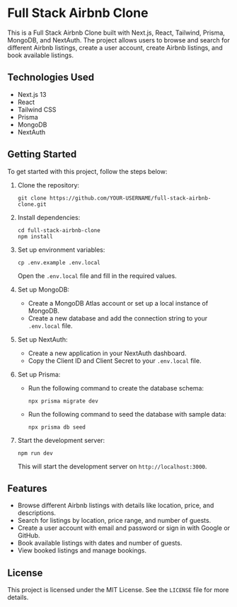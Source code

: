 # Full Stack Airbnb Clone

This is a Full Stack Airbnb Clone built with Next.js, React, Tailwind, Prisma, MongoDB, and NextAuth. The project allows users to browse and search for different Airbnb listings, create a user account, create Airbnb listings, and book available listings.

## Technologies Used

- Next.js 13
- React
- Tailwind CSS
- Prisma
- MongoDB
- NextAuth

## Getting Started

To get started with this project, follow the steps below:

1. Clone the repository:

   ```
   git clone https://github.com/YOUR-USERNAME/full-stack-airbnb-clone.git
   ```

2. Install dependencies:

   ```
   cd full-stack-airbnb-clone
   npm install
   ```

3. Set up environment variables:

   ```
   cp .env.example .env.local
   ```

   Open the `.env.local` file and fill in the required values.

4. Set up MongoDB:

   - Create a MongoDB Atlas account or set up a local instance of MongoDB.
   - Create a new database and add the connection string to your `.env.local` file.

5. Set up NextAuth:

   - Create a new application in your NextAuth dashboard.
   - Copy the Client ID and Client Secret to your `.env.local` file.

6. Set up Prisma:

   - Run the following command to create the database schema:

     ```
     npx prisma migrate dev
     ```

   - Run the following command to seed the database with sample data:

     ```
     npx prisma db seed
     ```

7. Start the development server:

   ```
   npm run dev
   ```

   This will start the development server on `http://localhost:3000`.

## Features

- Browse different Airbnb listings with details like location, price, and descriptions.
- Search for listings by location, price range, and number of guests.
- Create a user account with email and password or sign in with Google or GitHub.
- Book available listings with dates and number of guests.
- View booked listings and manage bookings.

## License

This project is licensed under the MIT License. See the `LICENSE` file for more details.

